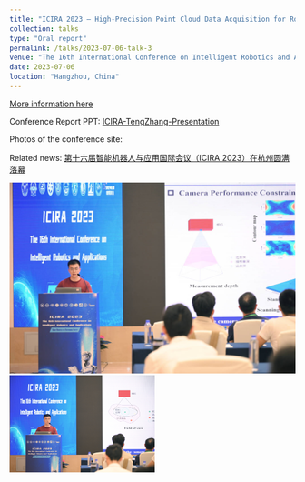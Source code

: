 ```yaml
---
title: "ICIRA 2023 — High-Precision Point Cloud Data Acquisition for Robot Based on Multiple Constraints"
collection: talks
type: "Oral report"
permalink: /talks/2023-07-06-talk-3
venue: "The 16th International Conference on Intelligent Robotics and Applications, (ICIRA,2023)"
date: 2023-07-06
location: "Hangzhou, China"
---
```


[More information here](https://link.springer.com/book/10.1007/978-981-99-6483-3)

Conference Report PPT:   [ICIRA-TengZhang-Presentation](..\files\ICIRA-TengZhang-Presentation-2.pdf) 

Photos of the conference site:

Related news: [第十六届智能机器人与应用国际会议（ICIRA 2023）在杭州圆满落幕](http://me.zju.edu.cn/mecn/2023/0713/c6200a2783444/page.htm)

<img src="..\images\ICIRA3.jpg" alt="ICIRA" style="zoom:50%;" />

<img src="..\images\ICIRA4.jpg" alt="ICIRA" style="zoom: 25%;" />

